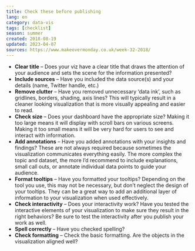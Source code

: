 ```yaml
---
title: Check these before publishing
lang: en
category: data-vis
tags: [checklist]
season: summer
created: 2018-08-19
updated: 2023-04-07
sources: https://www.makeovermonday.co.uk/week-32-2018/
---
```


- **Clear title** – Does your viz have a clear title that draws the attention of your audience and sets the scene for the information presented?
- **Include sources** – Have you included the data source(s) and your details (name, Twitter handle, etc.)
- **Remove clutter** – Have you removed unnecessary ‘data ink’, such as gridlines, borders, shading, axis lines? This will typically result in a cleaner looking visualization that is more visually appealing and easier to read.
- **Check size** – Does your dashboard have the appropriate size? Making it too large means it will display with scroll bars on various screens. Making it too small means it will be very hard for users to see and interact with information.
- **Add annotations** – Have you added annotations with your insights and findings? These are not always required because sometimes the visualization communicates everything easily. The more complex the topic and dataset, the more I’d recommend to include explanations, small call outs, or annotate individual data points to guide your audience.
- **Format tooltips** – Have you formatted your tooltips? Depending on the tool you use, this may not be necessary, but don’t neglect the design of your tooltips. They can be a great way to add an additional layer of information to your visualization when used effectively.
- **Check interactivity** – Does your interactivity work? Have you tested the interactive elements of your visualization to make sure they result in the right behaviors? Be sure to test the interactivity after you publish your work as well.
- **Spell correctly** – Have you checked spelling?
- **Check formatting** – Check the basic formatting. Are the objects in the visualization aligned well?